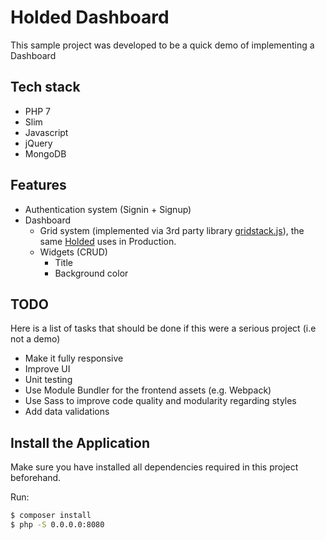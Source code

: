 # Holded Dashboard

This sample project was developed to be a quick demo of implementing a Dashboard

## Tech stack
* PHP 7
* Slim
* Javascript
* jQuery
* MongoDB

## Features
* Authentication system (Signin + Signup)
* Dashboard
  * Grid system (implemented via 3rd party library [gridstack.js](http://gridstackjs.com/)), the same [Holded](https://www.holded.com/) uses in Production.
  * Widgets (CRUD)
    * Title
	* Background color

## TODO
Here is a list of tasks that should be done if this were a serious project (i.e not a demo)
* Make it fully responsive
* Improve UI
* Unit testing
* Use Module Bundler for the frontend assets (e.g. Webpack)
* Use Sass to improve code quality and modularity regarding styles
* Add data validations

## Install the Application
Make sure you have installed all dependencies required in this project beforehand.

Run:

```bash
$ composer install
$ php -S 0.0.0.0:8080
```